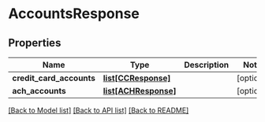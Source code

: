 # AccountsResponse

## Properties
Name | Type | Description | Notes
------------ | ------------- | ------------- | -------------
**credit_card_accounts** | [**list[CCResponse]**](CCResponse.md) |  | [optional] 
**ach_accounts** | [**list[ACHResponse]**](ACHResponse.md) |  | [optional] 

[[Back to Model list]](../README.md#documentation-for-models) [[Back to API list]](../README.md#documentation-for-api-endpoints) [[Back to README]](../README.md)


